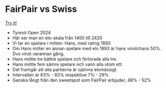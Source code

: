 # FairPair vs Swiss

[Try it!](https://christernilsson.github.io/2025/021-FairPair-vs-Swiss/index.html)

* Tyresö Open 2024
* Här ser man en elo-skala från 1400 till 2420
* Vi tar en spelare i mitten: Hans, med rating 1893
* Om Hans möter en annan spelare med elo 1893 är hans vinstchans 50%. Dvs vinst varannan gång.
* Hans mötte tre bättre spelare och förlorade alla tre.
* Hans mötte fem sämre spelare och vann alla utom ett.
* Det framgår att alla partierna är ojämna elomässigt.
* Intervallen är 63% - 83% respektive 7% - 29%
* Ganska långt från den sweetspot som FairPair erbjuder, 48% - 52%